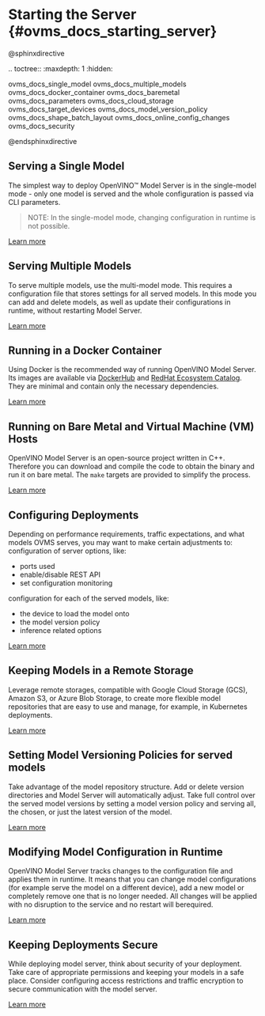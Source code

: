 # Starting the Server {#ovms_docs_starting_server}

@sphinxdirective

.. toctree::
   :maxdepth: 1
   :hidden:

   ovms_docs_single_model
   ovms_docs_multiple_models
   ovms_docs_docker_container
   ovms_docs_baremetal
   ovms_docs_parameters
   ovms_docs_cloud_storage
   ovms_docs_target_devices
   ovms_docs_model_version_policy
   ovms_docs_shape_batch_layout
   ovms_docs_online_config_changes
   ovms_docs_security
   


@endsphinxdirective

## Serving a Single Model

The simplest way to deploy OpenVINO™ Model Server is in the single-model mode - only one model is served and the whole configuration is passed via CLI parameters.

>NOTE: In the single-model mode, changing configuration in runtime is not possible.

[Learn more](single_model_mode.md)

## Serving Multiple Models

To serve multiple models, use the multi-model mode. This requires a configuration file that stores settings for all served models. 
In this mode you can add and delete models, as well as update their configurations in runtime, without restarting Model Server.

[Learn more](multiple_models_mode.md)

## Running in a Docker Container

Using Docker is the recommended way of running OpenVINO Model Server. Its images are available via 
[DockerHub](https://hub.docker.com/r/openvino/model_server) and [RedHat Ecosystem Catalog](https://catalog.redhat.com/software/containers/intel/openvino-model-server/607833052937385fc98515de). 
They are minimal and contain only the necessary dependencies.

[Learn more](docker_container.md)

## Running on Bare Metal and Virtual Machine (VM) Hosts

OpenVINO Model Server is an open-source project written in C++. Therefore you can download and compile the code to obtain the binary and run it on bare metal.
The `make` targets are provided to simplify the process.

[Learn more](host.md)

## Configuring Deployments

Depending on performance requirements, traffic expectations, and what models OVMS serves, you may want to make certain adjustments to:  
configuration of server options, like:
- ports used
- enable/disable REST API
- set configuration monitoring 

configuration for each of the served models, like:  
- the device to load the model onto
- the model version policy
- inference related options

[Learn more](parameters.md)

## Keeping Models in a Remote Storage

Leverage remote storages, compatible with Google Cloud Storage (GCS), Amazon S3, or Azure Blob Storage, to create more flexible model repositories 
that are easy to use and manage, for example, in Kubernetes deployments.

[Learn more](using_cloud_storage.md)

## Setting Model Versioning Policies for served models

Take advantage of the model repository structure. Add or delete version directories and Model Server will automatically adjust. 
Take full control over the served model versions by setting a model version policy and serving all, the chosen, or just the latest version of the model.

[Learn more](model_version_policy.md)

## Modifying Model Configuration in Runtime

OpenVINO Model Server tracks changes to the configuration file and applies them in runtime. It means that you can change model configurations 
(for example serve the model on a different device), add a new model or completely remove one that is no longer needed. All changes will be applied with no 
disruption to the service and no restart will berequired.

[Learn more](online_config_changes.md)

## Keeping Deployments Secure

While deploying model server, think about security of your deployment. Take care of appropriate permissions and keeping your models in a safe place. 
Consider configuring access restrictions and traffic encryption to secure communication with the model server.

[Learn more](security_considerations.md)

